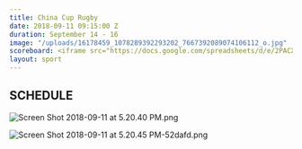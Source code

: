 ```yaml
---
title: China Cup Rugby
date: 2018-09-11 09:15:00 Z
duration: September 14 - 16
image: "/uploads/16178459_1078289392293202_7667392089074106112_o.jpg"
scoreboard: <iframe src="https://docs.google.com/spreadsheets/d/e/2PACX-1vRIt9XIK9idh0ehhWzKIQA0_pDVYqJntIk6oA4O41g1TjqpP7NB9AdNNbObjXSDDyFKTJl_lYhH6mZc/pubhtml?gid=0&amp;single=true&amp;widget=true&amp;headers=false"></iframe>
layout: sport
---
```


## SCHEDULE

![Screen Shot 2018-09-11 at 5.20.40 PM.png](/uploads/Screen%20Shot%202018-09-11%20at%205.20.40%20PM.png)

![Screen Shot 2018-09-11 at 5.20.45 PM-52dafd.png](/uploads/Screen%20Shot%202018-09-11%20at%205.20.45%20PM-52dafd.png)
